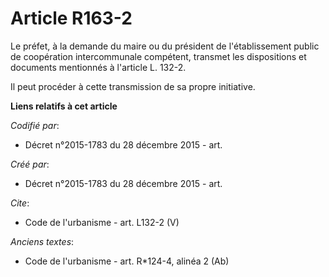 # Article R163-2

Le préfet, à la demande du maire ou du président de l'établissement public de coopération intercommunale compétent, transmet
les dispositions et documents mentionnés à l'article L. 132-2. 

Il peut procéder à cette transmission de sa propre initiative.

**Liens relatifs à cet article**

_Codifié par_:

  - Décret n°2015-1783 du 28 décembre 2015 - art.

_Créé par_:

  - Décret n°2015-1783 du 28 décembre 2015 - art.

_Cite_:

  - Code de l'urbanisme - art. L132-2 (V)

_Anciens textes_:

  - Code de l'urbanisme - art. R*124-4, alinéa 2 (Ab)
